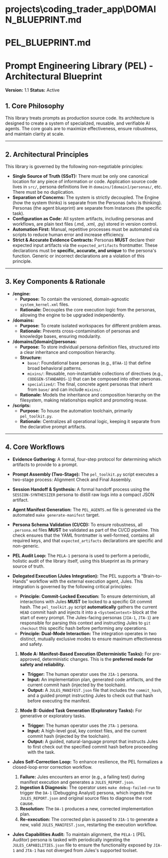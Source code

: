 # projects\coding_trader_app\DOMAIN_BLUEPRINT.md

# PEL_BLUEPRINT.md
# Prompt Engineering Library (PEL) - Architectural Blueprint

**Version:** 1.1
**Status:** Active

## 1. Core Philosophy

This library treats prompts as production source code. Its architecture is designed to create a system of specialized, reusable, and verifiable AI agents. The core goals are to maximize effectiveness, ensure robustness, and maintain clarity at scale.

---

## 2. Architectural Principles


This library is governed by the following non-negotiable principles:
-   **Single Source of Truth (SSoT):** There must be only one canonical location for any piece of information or code. Application source code lives in `src/`, persona definitions live in `domains/[domain]/personas/`, etc. There must be no duplication.
-   **Separation of Concerns:** The system is strictly decoupled. The Engine (how the system thinks) is separate from the Personas (who is thinking). Personas (the agent blueprint) are separate from Instances (the specific task).
-   **Configuration as Code:** All system artifacts, including personas and workflows, are plain text files (.md, .xml, .py) stored in version control.
-   **Automation First:** Manual, repetitive processes must be automated via scripts to reduce human error and increase efficiency.
-   **Strict & Accurate Evidence Contracts:** Personas **MUST** declare their expected input artifacts via the `expected_artifacts` frontmatter. These declarations must be **specific, accurate, and unique** to the persona's function. Generic or incorrect declarations are a violation of this principle.
---

## 3. Key Components & Rationale


-   **/engine:**
    -   **Purpose:** To contain the versioned, domain-agnostic `system_kernel.xml` files.
    -   **Rationale:** Decouples the core execution logic from the personas, allowing the engine to be upgraded independently.
-   **/domains:**
    -   **Purpose:** To create isolated workspaces for different problem areas.
    -   **Rationale:** Prevents cross-contamination of personas and knowledge bases, ensuring modularity.
-   **/domains/[domain]/personas:**
    -   **Purpose:** To store individual persona definition files, structured into a clear inheritance and composition hierarchy.
    -   **Structure:**
        -   `base/`: Foundational base personas (e.g., `BTAA-1`) that define broad behavioral patterns.
        -   `mixins/`: Reusable, non-instantiable collections of directives (e.g., `CODEGEN-STANDARDS-1`) that can be composed into other personas.
        -   `specialized/`: The final, concrete agent personas that inherit from `base/` and can include `mixins/`.
    -   **Rationale:** Models the inheritance and composition hierarchy on the filesystem, making relationships explicit and promoting reuse.
-   **/scripts:**
    -   **Purpose:** To house the automation toolchain, primarily `pel_toolkit.py`.
    -   **Rationale:** Centralizes all operational logic, keeping it separate from the declarative prompt artifacts.

---

## 4. Core Workflows
-   **Evidence Gathering:** A formal, four-step protocol for determining which artifacts to provide to a prompt.
-   **Prompt Assembly (Two-Stage):** The `pel_toolkit.py` script executes a two-stage process: Alignment Check and Final Assembly.
-   **Session Handoff & Synthesis:** A formal handoff process using the `SESSION-SYNTHESIZER` persona to distill raw logs into a compact JSON artifact.
-   **Agent Manifest Generation:** The `PEL_AGENTS.md` file is generated via the automated `make generate-manifest` target.
-   **Persona Schema Validation (CI/CD):** To ensure robustness, all `.persona.md` files **MUST** be validated as part of the CI/CD pipeline. This check ensures that the YAML frontmatter is well-formed, contains all required keys, and that `expected_artifacts` declarations are specific and non-generic.
-   **PEL Audit Loop:** The `PELA-1` persona is used to perform a periodic, holistic audit of the library itself, using this blueprint as its primary source of truth.

-   **Delegated Execution (Jules Integration):** The PEL supports a "Brain-to-Hands" workflow with the external execution agent, Jules. This integration is governed by the following critical principles:
    -   **Principle: Commit-Locked Execution:** To ensure determinism, all interactions with Jules **MUST** be locked to a specific Git commit hash. The `pel_toolkit.py` script **automatically** gathers the current `HEAD` commit hash and injects it into a `<SystemContext>` block at the start of every prompt. The Jules-facing personas (`JIA-1`, `JTA-1`) are responsible for parsing this context and instructing Jules to `git checkout` this specific hash before performing any operations.
    -   **Principle: Dual-Mode Interaction:** The integration operates in two distinct, mutually exclusive modes to ensure maximum effectiveness and safety.

    1.  **Mode A: Manifest-Based Execution (Deterministic Tasks):** For pre-approved, deterministic changes. This is the **preferred mode for safety and reliability.**
        -   **Trigger:** The human operator uses the `JIA-1` persona.
        -   **Input:** An implementation plan, generated code artifacts, and the current commit hash (injected by the toolchain).
        -   **Output:** A `JULES_MANIFEST.json` file that includes the `commit_hash`, and a guided prompt instructing Jules to check out that hash before executing the manifest.

    2.  **Mode B: Guided Task Generation (Exploratory Tasks):** For generative or exploratory tasks.
        -   **Trigger:** The human operator uses the `JTA-1` persona.
        -   **Input:** A high-level goal, key context files, and the current commit hash (injected by the toolchain).
        -   **Output:** A guided, natural-language prompt that instructs Jules to first check out the specified commit hash before proceeding with the task.
-   **Jules Self-Correction Loop:** To enhance resilience, the PEL formalizes a closed-loop error correction workflow.
    1.  **Failure:** Jules encounters an error (e.g., a failing test) during manifest execution and generates a `JULES_REPORT.json`.
    2.  **Ingestion & Diagnosis:** The operator uses `make debug-failed-run` to trigger the `DA-1` (Debugging Analyst) persona, which ingests the `JULES_REPORT.json` and original source files to diagnose the root cause.
    3.  **Resolution:** The `DA-1` produces a new, corrected implementation plan.
    4.  **Re-execution:** The corrected plan is passed to `JIA-1` to generate a new, valid `JULES_MANIFEST.json`, restarting the execution workflow.
-   **Jules Capabilities Audit:** To maintain alignment, the `PELA-1` (PEL Auditor) persona is tasked with periodically ingesting the `JULES_CAPABILITIES.json` file to ensure the functionality exposed by `JIA-1` and `JTA-1` has not diverged from Jules's supported toolset.